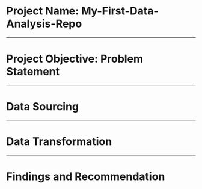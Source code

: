 # Project Name: My-First-Data-Analysis-Repo



----------
# Project Objective: Problem Statement



----------
# Data Sourcing



----------
# Data Transformation



----------
# Findings and Recommendation
